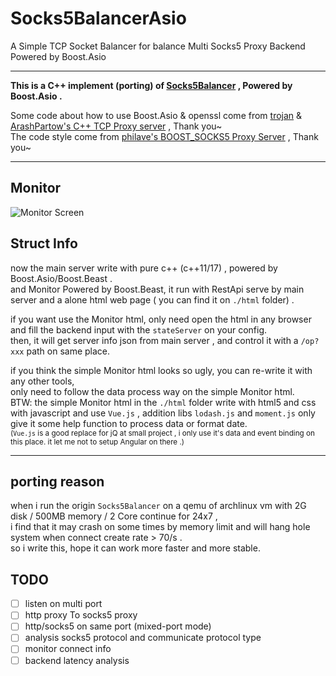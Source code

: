 # Socks5BalancerAsio
A Simple TCP Socket Balancer for balance Multi Socks5 Proxy Backend Powered by Boost.Asio

---

**This is a C++ implement (porting) of [Socks5Balancer](https://github.com/Lyoko-Jeremie/Socks5Balancer) , Powered by Boost.Asio .**

Some code about how to use Boost.Asio & openssl come from [trojan](https://github.com/trojan-gfw/trojan) & [ArashPartow's C++ TCP Proxy server](https://github.com/ArashPartow/proxy) , Thank you~  
The code style come from [philave's BOOST_SOCKS5 Proxy Server](https://github.com/philave/boost_socks5) , Thank you~  

---
## Monitor

![Monitor Screen](https://github.com/Lyoko-Jeremie/Socks5BalancerAsio/wiki/monitor-screen.png)

## Struct Info
now the main server write with pure c++ (c++11/17) , powered by Boost.Asio/Boost.Beast .  
and Monitor Powered by Boost.Beast, it run with RestApi serve by main server and a alone html web page ( you can find it on `./html` folder) .  

if you want use the Monitor html, only need open the html in any browser and fill the backend input with the `stateServer` on your config.  
then, it will get server info json from main server , and control it with a `/op?xxx` path on same place. 

if you think the simple Monitor html looks so ugly, you can re-write it with any other tools,  
only need to follow the data process way on the simple Monitor html.  
BTW: the simple Monitor html in the `./html` folder write with html5 and css with javascript and use `Vue.js` , addition libs `lodash.js` and `moment.js` only give it some help function to process data or format date.  
<small>(`Vue.js` is a good replace for jQ at small project , i only use it's data and event binding on this place. it let me not to setup Angular on there .)</small>

---

## porting reason

when i run the origin `Socks5Balancer` on a qemu of archlinux vm with 2G disk / 500MB memory / 2 Core continue for 24x7 ,  
i find that it may crash on some times by memory limit and will hang hole system when connect create rate > 70/s .  
so i write this, hope it can work more faster and more stable.  

## TODO
- [ ] listen on multi port
- [ ] http proxy To socks5 proxy
- [ ] http/socks5 on same port (mixed-port mode)
- [ ] analysis socks5 protocol and communicate protocol type
- [ ] monitor connect info
- [ ] backend latency analysis 
